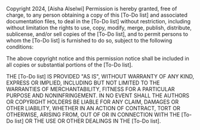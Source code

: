 Copyright 2024, [Aisha Alselwi]
Permission is hereby granted, free of charge, to any person obtaining a copy of this [To-Do list] and associated documentation files, to deal in the [To-Do list]
without restriction, including without limitation the rights to use, copy, modify, merge, publish, distribute,
sublicense, and/or sell copies of the [To-Do list], and to permit persons to whom the [To-Do list] is furnished to do so, subject to the following conditions:

The above copyright notice and this permission notice shall be included in all copies or substantial portions of the [To-Do list].

THE [To-Do list] IS PROVIDED "AS IS", WITHOUT WARRANTY OF ANY KIND, EXPRESS OR IMPLIED,
INCLUDING BUT NOT LIMITED TO THE WARRANTIES OF MERCHANTABILITY, FITNESS FOR A PARTICULAR PURPOSE AND NONINFRINGEMENT.
IN NO EVENT SHALL THE AUTHORS OR COPYRIGHT HOLDERS BE LIABLE FOR ANY CLAIM, DAMAGES OR OTHER LIABILITY, WHETHER IN AN ACTION OF CONTRACT, 
TORT OR OTHERWISE, ARISING FROM, OUT OF OR IN CONNECTION WITH THE [To-Do list] OR THE USE OR OTHER DEALINGS IN THE [To-Do list].
